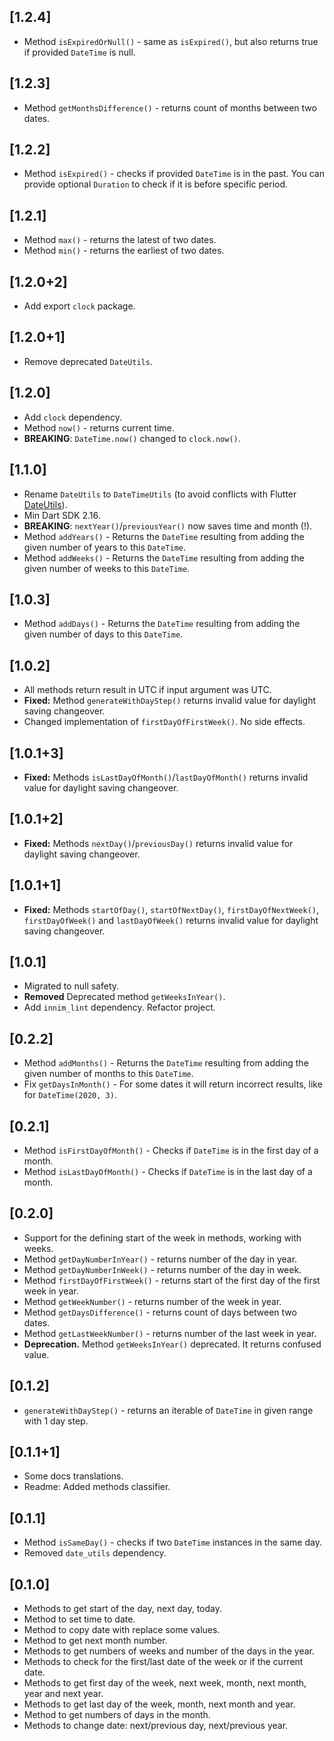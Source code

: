 ## [1.2.4]

* Method `isExpiredOrNull()` - same as `isExpired()`, but also returns true if provided `DateTime` is null.

## [1.2.3]

* Method `getMonthsDifference()` - returns count of months between two dates.

## [1.2.2]

* Method `isExpired()` - checks if provided `DateTime` is in the past. You can provide optional `Duration` to check if it is before specific period.

## [1.2.1]

* Method `max()` - returns the latest of two dates.
* Method `min()` - returns the earliest of two dates.

## [1.2.0+2]

* Add export `clock` package.

## [1.2.0+1]

* Remove deprecated `DateUtils`.

## [1.2.0]

* Add `clock` dependency.
* Method `now()` - returns current time.
* **BREAKING**: `DateTime.now()` changed to `clock.now()`.

## [1.1.0]

* Rename `DateUtils` to `DateTimeUtils` (to avoid conflicts with Flutter [DateUtils](https://api.flutter.dev/flutter/material/DateUtils-class.html)).
* Min Dart SDK 2.16.
* **BREAKING**: `nextYear()`/`previousYear()` now saves time and month (!).
* Method `addYears()` - Returns the `DateTime` resulting from adding the given number of years to this `DateTime`.
* Method `addWeeks()` - Returns the `DateTime` resulting from adding the given number of weeks to this `DateTime`.

## [1.0.3]

* Method `addDays()` - Returns the `DateTime` resulting from adding the given number of days to this `DateTime`.

## [1.0.2]

* All methods return result in UTC if input argument was UTC.
* **Fixed:** Method `generateWithDayStep()` returns invalid value for daylight saving changeover.
* Changed implementation of `firstDayOfFirstWeek()`. No side effects.

## [1.0.1+3]

* **Fixed:** Methods `isLastDayOfMonth()`/`lastDayOfMonth()` returns invalid value for daylight saving changeover.

## [1.0.1+2]

* **Fixed:** Methods `nextDay()`/`previousDay()` returns invalid value for daylight saving changeover.

## [1.0.1+1]

* **Fixed:** Methods `startOfDay()`, `startOfNextDay()`, `firstDayOfNextWeek()`, `firstDayOfWeek()` and `lastDayOfWeek()` returns invalid value for daylight saving changeover.

## [1.0.1]

* Migrated to null safety.
* **Removed** Deprecated method `getWeeksInYear()`.
* Add `innim_lint` dependency. Refactor project.

## [0.2.2]

* Method `addMonths()` - Returns the `DateTime` resulting from adding the given number of months to this `DateTime`.
* Fix `getDaysInMonth()` - For some dates it will return incorrect results, like for `DateTime(2020, 3)`.

## [0.2.1]

* Method `isFirstDayOfMonth()` - Checks if `DateTime` is in the first day of a month.
* Method `isLastDayOfMonth()` - Checks if `DateTime` is in the last day of a month.

## [0.2.0]

* Support for the defining start of the week in methods, working with weeks.
* Method `getDayNumberInYear()` - returns number of the day in year.
* Method `getDayNumberInWeek()` - returns number of the day in week.
* Method `firstDayOfFirstWeek()` - returns start of the first day of the first week in year.
* Method `getWeekNumber()` - returns number of the week in year.
* Method `getDaysDifference()` - returns count of days between two dates.
* Method `getLastWeekNumber()` - returns number of the last week in year.
* **Deprecation.** Method `getWeeksInYear()` deprecated. It returns confused value.

## [0.1.2]

* `generateWithDayStep()` - returns an iterable of `DateTime` in given range with 1 day step.

## [0.1.1+1]

* Some docs translations.
* Readme: Added methods classifier.

## [0.1.1]

* Method `isSameDay()` - checks if two `DateTime` instances in the same day.
* Removed `date_utils` dependency.

## [0.1.0]

* Methods to get start of the day, next day, today.
* Method to set time to date.
* Method to copy date with replace some values.
* Method to get next month number.
* Methods to get numbers of weeks and number of the days in the year.
* Methods to check for the first/last date of the week or if the current date.
* Methods to get first day of the week, next week, month, next month, year and next year.
* Methods to get last day of the week, month, next month and year.
* Method to get numbers of days in the month. 
* Methods to change date: next/previous day, next/previous year.
